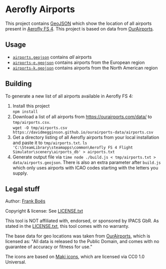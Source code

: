 # Aerofly Airports

This project contains [GeoJSON](https://geojson.org/) which show the location of all airports present in [Aerofly FS 4](https://www.aerofly.com/). This project is based on data from [OurAirports](https://ourairports.com/).

## Usage

* [`airports.geojson`](./data/airports.geojson) contains _all_ airports
* [`airports-e.geojson`](./data/airports-e.geojson) contains airports from the European region
* [`airports-k.geojson`](./data/airports-k.geojson) contains airports from the North American region

## Building

To generate a new list of all airports available in Aerofly FS 4:

1. Install this project  
  `npm install`
2. Download a list of all airports from https://ourairports.com/data/ to `tmp/airports.csv`.  
  `wget -O tmp/airports.csv https://davidmegginson.github.io/ourairports-data/airports.csv`
3. Get a directory listing of all Aerofly airports from your local installation and paste it to `tmp/airports.txt`.
  `ls 'C:\SteamLibrary\steamapps\common\Aerofly FS 4 Flight Simulator\scenery\airports_db' > airports.txt`
4. Generate output file via `time node ./build.js < tmp/airports.txt > data/airports.geojson`. There is also an extra parameter after `build.js` which only uses airports with ICAO codes starting with the letters you supply.

## Legal stuff

Author: [Frank Boës](https://3960.org)

Copyright & license: See [LICENSE.txt](LICENSE.txt)

This tool is NOT affiliated with, endorsed, or sponsored by IPACS GbR. As stated in the [LICENSE.txt](LICENSE.txt), this tool comes with no warranty.

The base data for geo locations was taken from [OurAirports](https://ourairports.com/), which is licensed as: "All data is released to the Public Domain, and comes with no guarantee of accuracy or fitness for use."

The icons are based on [Maki icons](https://github.com/mapbox/maki), which are licensed via CC0 1.0 Universal.
